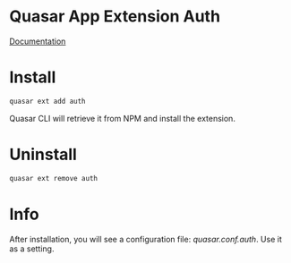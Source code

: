 Quasar App Extension Auth
===

[Documentation](https://github.com/17axah/vue-simple-auth)

# Install
```bash
quasar ext add auth
```
Quasar CLI will retrieve it from NPM and install the extension.

# Uninstall
```bash
quasar ext remove auth
```

# Info
After installation, you will see a configuration file: *quasar.conf.auth*. Use it as a setting.
